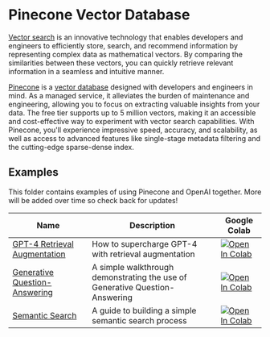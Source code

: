 # Pinecone Vector Database

[Vector search](https://www.pinecone.io/learn/vector-search-basics/) is an innovative technology that enables developers and engineers to efficiently store, search, and recommend information by representing complex data as mathematical vectors. By comparing the similarities between these vectors, you can quickly retrieve relevant information in a seamless and intuitive manner.

[Pinecone](https://pinecone.io/) is a [vector database](https://www.pinecone.io/learn/vector-database/) designed with developers and engineers in mind. As a managed service, it alleviates the burden of maintenance and engineering, allowing you to focus on extracting valuable insights from your data. The free tier supports up to 5 million vectors, making it an accessible and cost-effective way to experiment with vector search capabilities. With Pinecone, you'll experience impressive speed, accuracy, and scalability, as well as access to advanced features like single-stage metadata filtering and the cutting-edge sparse-dense index.

## Examples

This folder contains examples of using Pinecone and OpenAI together. More will be added over time so check back for updates!

| Name | Description | Google Colab |
| --- | --- | --- |
| [GPT-4 Retrieval Augmentation](./GPT4_Retrieval_Augmentation.ipynb) | How to supercharge GPT-4 with retrieval augmentation | [![Open In Colab](https://colab.research.google.com/assets/colab-badge.svg)](https://colab.research.google.com/github/khulnasoft/startgpt-cookbook/blob/master/examples/vector_databases/pinecone/GPT4_Retrieval_Augmentation.ipynb) |
| [Generative Question-Answering](./Gen_QA.ipynb) | A simple walkthrough demonstrating the use of Generative Question-Answering | [![Open In Colab](https://colab.research.google.com/assets/colab-badge.svg)](https://colab.research.google.com/github/khulnasoft/startgpt-cookbook/blob/master/examples/vector_databases/pinecone/Gen_QA.ipynb) |
| [Semantic Search](./Semantic_Search.ipynb) | A guide to building a simple semantic search process | [![Open In Colab](https://colab.research.google.com/assets/colab-badge.svg)](https://colab.research.google.com/github/khulnasoft/startgpt-cookbook/blob/master/examples/vector_databases/pinecone/Semantic_Search.ipynb) |